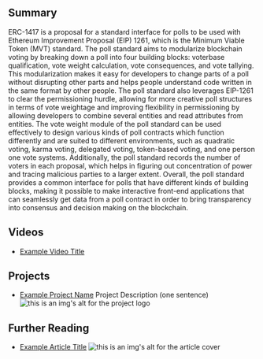 ## Summary

ERC-1417 is a proposal for a standard interface for polls to be used with Ethereum Improvement Proposal (EIP) 1261, which is the Minimum Viable Token (MVT) standard. The poll standard aims to modularize blockchain voting by breaking down a poll into four building blocks: voterbase qualification, vote weight calculation, vote consequences, and vote tallying. This modularization makes it easy for developers to change parts of a poll without disrupting other parts and helps people understand code written in the same format by other people. The poll standard also leverages EIP-1261 to clear the permissioning hurdle, allowing for more creative poll structures in terms of vote weightage and improving flexibility in permissioning by allowing developers to combine several entities and read attributes from entities. The vote weight module of the poll standard can be used effectively to design various kinds of poll contracts which function differently and are suited to different environments, such as quadratic voting, karma voting, delegated voting, token-based voting, and one person one vote systems. Additionally, the poll standard records the number of voters in each proposal, which helps in figuring out concentration of power and tracing malicious parties to a larger extent. Overall, the poll standard provides a common interface for polls that have different kinds of building blocks, making it possible to make interactive front-end applications that can seamlessly get data from a poll contract in order to bring transparency into consensus and decision making on the blockchain.

## Videos

- [Example Video Title](https://www.youtube.com/watch?v=TDGq4aeevgY)

## Projects

- [Example Project Name](https://xxxx.xxx/xxxxx) Project Description (one sentence) ![this is an img's alt for the project logo](https://xxxx.xxx/project-logo.xxx)

## Further Reading

- [Example Article Title](https://xxxx.xxx/xxxxx) ![this is an img's alt for the article cover](https://xxxx.xxx/article-cover.xxx)
